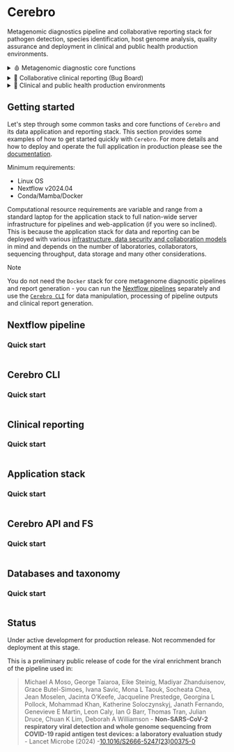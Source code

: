 # Cerebro

Metagenomic diagnostics pipeline and collaborative reporting stack for pathogen detection, species identification, host genome analysis, quality assurance and deployment in clinical and public health production environments.

<details>
<summary>🩸 Metagenomic diagnostic core functions </summary>
<br>
 
Main

- Multi-classifier taxonomic profiling, metagenome assembly and alignment in Nextflow pipelines
- Optimized pangenome host depletion and background depletion with [`Scrubby`]() and `Metabuli`/`Strobealign`
- Viral infections, pan-viral enrichment protocols and syndrome-specific subtyping panels using [`Vircov`]()
- Differential host tumor DNA diagnostics using segmental CNV detection and methylation classifiers ([`Sturgeon`]())

Support
 
- Species identification pipelines with [`GTDB`]() for prokaryotic ONT/Illumina reference level genomes
- MAG recovery from enriched culture and sample co-assembly, unclassified viral bin prediction ([`geNomad`, `RdRP`]())
- Custom database and index construction, grafted taxonomies, genome cleaning and syndromic diversity injection with [`Cipher`]()

</details>

<details>
<summary>📰 Collaborative clinical reporting (Bug Board) </summary>
<br>
 
- [Collaborative and auditable pathogen determination]() from metagenome sequencing results
- Multi-tenant Svelte application and API with secure local or web-server deployment configs
- Scalable application stack deployment with different data security and collaboration models
- Stack configuration and deployment integrated into the primary command-line interface ([Cerebro CLI]()) 
- Clinical reporting with [`Typst`]() formatted templates linked into the database of evidence from multi-classifier/databases
- Secure [`wasm` enabled report generation]() in-browser for sensitive reports, interactive data visualizations
- Auditable team member comments and results discussion for expert panel reviews of data ([online "Bug Board"]())

</details>

<details>
<summary>🏥 Clinical and public health production environments </summary>
<br>
 
- Simulations using in silico syndromic reference panels for ONT/Illumina signal-level and read-level data with [`Cipher`]()
- Evaluation of simulation and patient datasets for continous integration of quality assurance with [`Cipher`]() and [`Cerebro`]()
- Background/sample site/kitome contamination issues in general clinical or public health environments via the Cerebro API
- Distributed sequence and analysis storage, file system and data retention policies, cloud storage etc. through [`SeaweedFS`]() integration
- [Standard operating procedures]() for continous operation of `Cerebro` as a service for clinical diagnostic reporting
- Experimental protocols for reference labs for optimisation of the [UMI-adapter DNA/RNA protocol]() for low abundance clinical sample types

</details>

## Getting started

Let's step through some common tasks and core functions of `Cerebro` and its data application and reporting stack. This section provides some examples of how to get started quickly with `Cerebro`. For more details and how to deploy and operate the full application in production please see the [documentation](). 

Minimum requirements:

* Linux OS
* Nextflow v2024.04
* Conda/Mamba/Docker

Computational resource requirements are variable and range from a standard laptop for the application stack to full nation-wide server infrastructure for pipelines and web-application (if you were so inclined). This is because the application stack for data and reporting can be deployed with various [infrastructure, data security and collaboration models]() in mind and depends on the number of laboratories, collaborators, sequencing throughput, data storage and many other considerations.

> [!NOTE]
You do not need the `Docker` stack for core metagenome diagnostic pipelines and report generation - you can run the [Nextflow pipelines]() separately and use the [`Cerebro CLI`](#command-line-client) for data manipulation, processing of pipeline outputs and clinical report generation.

## Nextflow pipeline 

### Quick start

```

```

## Cerebro CLI

### Quick start

```

```


## Clinical reporting

### Quick start

```

```


## Application stack

### Quick start

```

```


## Cerebro API and FS

### Quick start

```

```

## Databases and taxonomy

### Quick start

```

```
## Status

Under active development for production release. Not recommended for deployment at this stage. 

This is a preliminary public release of code for the viral enrichment branch of the pipeline used in:

> Michael A Moso, George Taiaroa, Eike Steinig, Madiyar Zhanduisenov, Grace Butel-Simoes, Ivana Savic, Mona L Taouk, Socheata Chea, Jean Moselen, Jacinta O’Keefe, Jacqueline Prestedge, Georgina L Pollock, Mohammad Khan, Katherine Soloczynskyj, Janath Fernando, Genevieve E Martin, Leon Caly, Ian G Barr, Thomas Tran, Julian Druce, Chuan K Lim, Deborah A Williamson - **Non-SARS-CoV-2 respiratory viral detection and whole genome sequencing from COVID-19 rapid antigen test devices: a laboratory evaluation study** - Lancet Microbe (2024) -[10.1016/S2666-5247(23)00375-0](https://doi.org/10.1016/S2666-5247(23)00375-0)


